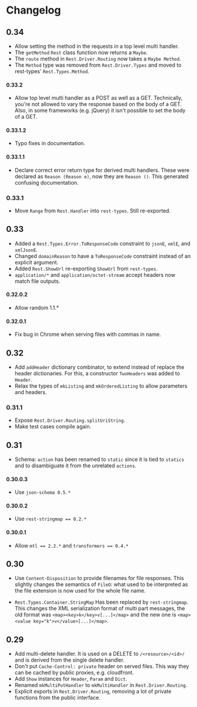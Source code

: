 # Changelog

## 0.34

* Allow setting the method in the requests in a top level multi
  handler.
* The `getMethod` `Rest` class function now returns a `Maybe`.
* The `route` method in `Rest.Driver.Routing` now takes a `Maybe
  Method`.
* The `Method` type was removed from `Rest.Driver.Types` and moved to
  rest-types' `Rest.Types.Method`.

#### 0.33.2

* Allow top level multi handler as a POST as well as a GET.
  Technically, you're not allowed to vary the response based on the
  body of a GET. Also, in some frameworks (e.g. jQuery) it isn't
  possible to set the body of a GET.

#### 0.33.1.2

* Typo fixes in documentation.

#### 0.33.1.1

* Declare correct error return type for derived multi handlers. These
  were declared as `Reason (Reason e)`, now they are `Reason ()`. This
  generated confusing documentation.

### 0.33.1

* Move `Range` from `Rest.Handler` into `rest-types`. Still re-exported.

## 0.33

* Added a `Rest.Types.Error.ToResponseCode` constraint to `jsonE`, `xmlE`, and `xmlJsonE`.
* Changed `domainReason` to have a `ToResponseCode` constraint instead of an explicit argument.
* Added `Rest.ShowUrl` re-exporting `ShowUrl` from `rest-types`.
* `application/*` and `application/octet-stream` accept headers now match file outputs.

#### 0.32.0.2
* Allow random 1.1.*

#### 0.32.0.1
* Fix bug in Chrome when serving files with commas in name.

## 0.32

* Add `addHeader` dictionary combinator, to extend instead of replace
  the header dictionaries. For this, a constructor `TwoHeaders` was
  added to `Header`.
* Relax the types of `mkListing` and `mkOrderedListing` to allow
  parameters and headers.

### 0.31.1

* Expose `Rest.Driver.Routing.splitUriString`.
* Make test cases compile again.

## 0.31

* Schema: `action` has been renamed to `static` since it is tied to `statics` and to disambiguate it from the unrelated `actions`.

#### 0.30.0.3

* Use `json-schema 0.5.*`

#### 0.30.0.2

* Use `rest-stringmap == 0.2.*`

#### 0.30.0.1

* Allow `mtl == 2.2.*` and `transformers == 0.4.*`

## 0.30

* Use `Content-Disposition` to provide filenames for file responses.
  This slightly changes the semantics of `FileO`: what used to be
  interpreted as the file extension is now used for the whole file name.

* `Rest.Types.Container.StringMap` Has been replaced by `rest-stringmap`. This
  changes the XML serialization format of multi part messages, the old format
  was `<map><key>k</key>v[...]</map>` and the new one is
  `<map><value key="k">v</value>[...]</map>`.

## 0.29

* Add multi-delete handler. It is used on a DELETE to
  `/<resource>/<id>/` and is derived from the single delete handler.
* Don't put `Cache-Control: private` header on served files. This way
  they can be cached by public proxies, e.g. cloudfront.
* Add `Show` instances for `Header`, `Param` and `Dict`.
* Renamed `mkMultiPutHandler` to `mkMultiHandler` in
  `Rest.Driver.Routing`.
* Explicit exports in `Rest.Driver.Routing`, removing a lot of
  private functions from the public interface.
